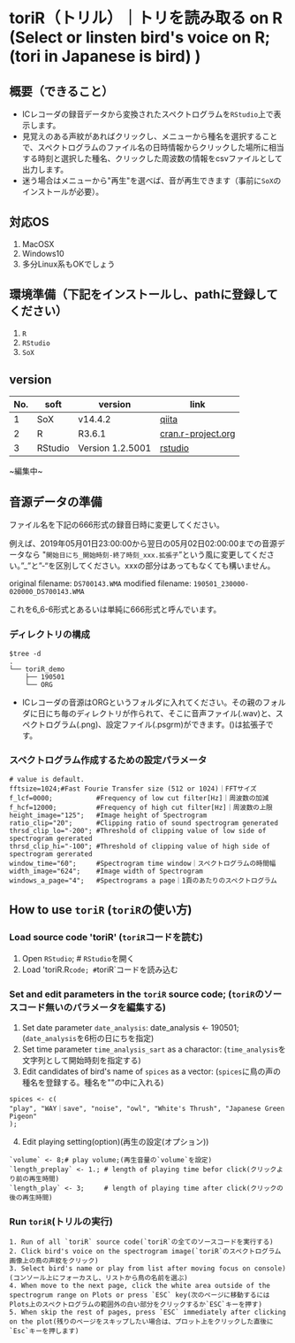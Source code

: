 # toriR（トリル）｜トリを読み取る on R (Select or linsten bird's voice on R;  (tori in Japanese is bird) )
## 概要（できること）
- ICレコーダの録音データから変換されたスペクトログラムを`RStudio`上で表示します。
- 見覚えのある声紋があればクリックし、メニューから種名を選択することで、スペクトログラムのファイル名の日時情報からクリックした場所に相当する時刻と選択した種名、クリックした周波数の情報をcsvファイルとして出力します。
- 迷う場合はメニューから"再生"を選べば、音が再生できます（事前に`SoX`のインストールが必要）。

## 対応OS
1. MacOSX
2. Windows10
3. 多分Linux系もOKでしょう

## 環境準備（下記をインストールし、pathに登録してください）
1. `R`
2. `RStudio`
3. `SoX`

## version
| No.  | soft    | version          | link                                                         |
| ---- | ------- | ---------------- | ------------------------------------------------------------ |
| 1    | SoX     | v14.4.2          | [qiita](https://qiita.com/teteyateiya/items/e4dc27e384d947b9946d) |
| 2    | R       | R3.6.1           | [cran.r-project.org](https://cran.r-project.org/)            |
| 3    | RStudio | Version 1.2.5001 | [rstudio](https://www.rstudio.com/)                          |

~編集中~

## 音源データの準備
ファイル名を下記の666形式の録音日時に変更してください。

例えば、2019年05月01日23:00:00から翌日の05月02日02:00:00までの音源データなら
"`開始日にち_開始時刻-終了時刻_xxx.拡張子`”という風に変更してください。”_”と”-“を区別してください。xxxの部分はあってもなくても構いません。

original filename: `DS700143.WMA`
modified filename: `190501_230000-020000_DS700143.WMA`

これを6_6-6形式とあるいは単純に666形式と呼んでいます。
### ディレクトリの構成
```{bash}
$tree -d
.
└── toriR_demo
    ├── 190501
    └── ORG
```    
- ICレコーダの音源はORGというフォルダに入れてください。その親のフォルダに日にち毎のディレクトリが作られて、そこに音声ファイル(.wav)と、スペクトログラム(.png)、設定ファイル(.psgrm)ができます。()は拡張子です。

### スペクトログラム作成するための設定パラメータ
```{bash}
# value is default.
fftsize=1024;#Fast Fourie Transfer size (512 or 1024)｜FFTサイズ
f_lcf=0000;           #Frequency of low cut filter[Hz]｜周波数の加減
f_hcf=12000;          #Frequency of high cut filter[Hz]｜周波数の上限
height_image="125";   #Image height of Spectrogram
ratio_clip="20";      #Clipping ratio of sound spectrogram generated
thrsd_clip_lo="-200"; #Threshold of clipping value of low side of spectrogram gererated
thrsd_clip_hi="-100"; #Threshold of clipping value of high side of spectrogram gererated
window_time="60";     #Spectrogram time window｜スペクトログラムの時間幅
width_image="624";    #Image width of Spectrogram
windows_a_page="4";   #Spectrograms a page｜1頁のあたりのスペクトログラム
```

## How to use `toriR` (`toriR`の使い方)
### Load source code 'toriR' (`toriR`コードを読む)
1. Open `RStudio`;      # `RStudio`を開く
2. Load 'toriR.R` code; # `toriR`コードを読み込む

### Set and edit parameters in the `toriR` source code; (`toriR`のソースコード無いのパラメータを編集する)
1. Set date parameter `date_analysis`: date_analysis <- 190501;(`date_analysis`を6桁の日にちを指定)
2. Set time parameter `time_analysis_sart` as a charactor: (`time_analysis`を文字列として開始時刻を指定する)
3. Edit candidates of bird's name of `spices` as a vector: (`spices`に鳥の声の種名を登録する。種名を""の中に入れる)
```{R}
spices <- c(
"play", "WAY｜save", "noise", "owl", "White's Thrush", "Japanese Green Pigeon"
);
```
4. Edit playing setting(option)(再生の設定(オプション))
```{R}
`volume` <- 8;# play volume;(再生音量の`volume`を設定)
`length_preplay` <- 1.; # length of playing time befor click(クリックより前の再生時間)
`length_play` <- 3;     # length of playing time after click(クリックの後の再生時間)
```

### Run `toriR`(トリルの実行)
```{R}
1. Run of all `toriR` source code(`toriR`の全てのソースコードを実行する)
2. Click bird's voice on the spectrogram image(`toriR`のスペクトログラム画像上の鳥の声紋をクリック)
3. Select bird's name or play from list after moving focus on console)(コンソール上にフォーカスし、リストから鳥の名前を選ぶ)
4. When move to the next page, click the white area outside of the spectrogrum range on Plots or press `ESC` key(次のページに移動するにはPlots上のスペクトログラムの範囲外の白い部分をクリックするか`ESC`キーを押す)
5. When skip the rest of pages, press `ESC` immediately after clicking on the plot(残りのページをスキップしたい場合は、プロット上をクリックした直後に`Esc`キーを押します)
```


